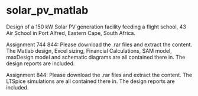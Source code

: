 # solar_pv_matlab

Design of a 150 kW Solar PV generation facility feeding a flight school, 43 Air School in Port Alfred, Eastern Cape, South Africa.

Assignment 744 844:
Please download the .rar files and extract the content. The Matlab design, Excel sizing, Financial Calculations, SAM model, maxDesign model and schematic diagrams are all contained there in. The design reports are included.

Assignment 844:
Please download the .rar files and extract the content. The LTSpice simulations are all contained there in. The design reports are included.
